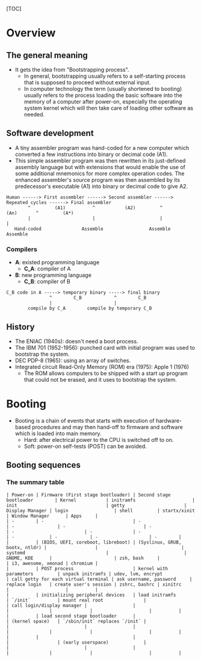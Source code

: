 [TOC]

# Overview
## The general meaning
- It gets the idea from "Bootstrapping process".
    + In general, bootstrapping usually refers to a self-starting
    process that is supposed to proceed without external input.
    + In computer technology the term (usually shortened to booting)
    usually refers to the process loading the basic software into the
    memory of a computer after power-on, especially the operating system
    kernel which will then take care of loading other software as
    needed.

## Software development
- A tiny assembler program was hand-coded for a new computer which
converted a few instructions into binary or decimal code (A1).
- This simple assembler program was then rewritten in its just-defined
assembly language but with extensions that would enable the use of some
additional mnemonics for more complex operation codes. The enhanced
assembler's source program was then assembled by its predecessor's
executable (A1) into binary or decimal code to give A2.

```
Human ------> First assembler ------> Second assembler ------> Repeated cycles ------> Final assembler
        ^         (A1)          ^           (A2)         ^            (An)       ^         (A*)
        |                       |                        |                       |
   Hand-coded               Assemble                 Assemble                 Assemble
```

### Compilers
- **A**: existed programming language
    + **C_A**: compiler of A
- **B**: new programming language
    + **C_B**: compiler of B

```
C_B code in A -----> temporary binary -----> final binary
                ^        C_B            ^        C_B
                |                       |
        compile by C_A        compile by temporary C_B
```

## History
- The ENIAC (1940s): doesn't need a boot process.
- The IBM 701 (1952-1956): punched card with initial program was used to
bootstrap the system.
- DEC PDP-8 (1965): using an array of switches.
- Integrated circuit Read-Only Memory (ROM) era (1975): Apple 1 (1976)
    + The ROM allows computers to be shipped with a start up program
    that could not be erased, and it uses to bootstrap the system.

# Booting
- Booting is a chain of events that starts with execution of
hardware-based procedures and may then hand-off to firmware and software
which is loaded into main memory.
    + Hard: after electrical power to the CPU is switched off to on.
    + Soft: power-on self-tests (POST) can be avoided.

## Booting sequences

### The summary table

```
| Power-on | Firmware (First stage bootloader) | Second stage bootloader        | Kernel           | initramfs                     | init                                 | getty                      | Display Manager | login                 | shell         | startx/xinit | Window Manager      | Apps     |
| -        | -                                 | -                              | -                | -                             | -                                    | -                          | -               | -                     | -             | -            | -                   | -        |
|          | (BIOS, UEFI, coreboot, libreboot) | (Syslinux, GRUB, bootx, ntldr) |                  |                               | systemd                              |                            | GNOME, KDE      |                       | zsh, bash     |              | i3, awesome, xmonad | chromium |
|          | POST process                      | kernel with parameters         | unpack initramfs | udev, lvm, encrypt            | call getty for each virtual terminal | ask username, password     | replace login   | create user's session | zshrc, bashrc | xinitrc      |                     |          |
|          | initializing peripheral devices   | load initramfs                 | `/init`          | mount real root               |                                      | call login/display manager |                 |                       |               |              |                     |          |
|          | load second stage bootloader      |                                | (kernel space)   | `/sbin/init` replaces `/init` |                                      |                            |                 |                       |               |              |                     |          |
|          |                                   |                                |                  | (early userspace)             |                                      |                            |                 |                       |               |              |                     |          |
```
